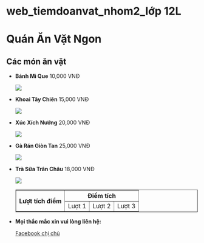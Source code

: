 # web_tiemdoanvat_nhom2_lớp 12L
<!DOCTYPE html>  
<html>  
<head>  
    <title>Quán Ăn Vặt Ngon</title>  
<head>
<body>  
    <div>  
        <h1>Quán Ăn Vặt Ngon</h1>  
    </div>  
    <main>  
        <h2>Các món ăn vặt</h2>  
        <ul>  
            <li><strong>Bánh Mì Que</strong> <span>10,000 VNĐ</span></li>  
		<p><img src="images/banh mi que.png"></p>
            <li><strong>Khoai Tây Chiên</strong> <span>15,000 VNĐ</span></li>  
		<p><img src="images/khoai tay chien.png"></p>
            <li><strong>Xúc Xích Nướng</strong> <span>20,000 VNĐ</span></li>  
		<p><img src="images/xuc xich nuong.png"></p>
            <li><strong>Gà Rán Giòn Tan</strong> <span>25,000 VNĐ</span></li>  
		<p><img src="images/ga gan gion tan.png"></p>
            <li><strong>Trà Sữa Trân Châu</strong> <span>18,000 VNĐ</span></li>
		<p><img src="images/tra sua tran chau.png"></p>
	    <table border="1">
		    <tr><th rowspan="2"> Lượt tích điểm </th> <th colspan="3"> Điểm tích</th></tr>
		    <tr><td>Lượt 1</td> <td>Lượt 2</td> <td>Lượt 3</td></tr>
	    </table>
	<li><strong>Mọi thắc mắc xin vui lòng liên hệ:</strong></li>
	<p><a href="https://www.facebook.com/xuanmai.tranngoc.739?mibextid=LQQJ4d"> Facebook chị chủ</a></p>
        </ul>  
    </main>  
</body>  
</html>
		
